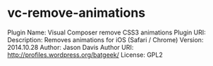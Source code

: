 # vc-remove-animations

Plugin Name: Visual Composer remove CSS3 animations
Plugin URI:
Description: Removes animations for iOS (Safari / Chrome)
Version: 2014.10.28
Author: Jason Davis
Author URI: http://profiles.wordpress.org/batgeek/
License: GPL2